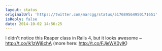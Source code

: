 ```yaml
---
layout: status
originalUrl: 'https://twitter.com/marcgg/status/517689564950171651'
isReply: false
date: 2014-10-02 14:56:25
---
```


I didn't notice this Reaper class in Rails 4, but it looks awesome ~ http://t.co/lk1zWj8chA (more here: http://t.co/FJjeWK0ylK)
